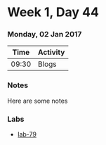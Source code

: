 # Week 1, Day 44

### Monday, 02 Jan 2017

| Time | Activity |
| --- | --- |
| 09:30 | Blogs |

### Notes

Here are some notes

### Labs

- [lab-79](http://www.github.com/learn-co-students/lab-79-web-1117)

